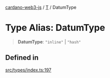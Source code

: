 [cardano-web3-js](../../../index.md) / [T](../index.md) / DatumType

# Type Alias: DatumType

> **DatumType**: `"inline"` \| `"hash"`

## Defined in

[src/types/index.ts:197](https://github.com/xray-network/cardano-web3-js/blob/51359f53a33988f2d248eab0454f4ef69063970a/src/types/index.ts#L197)

